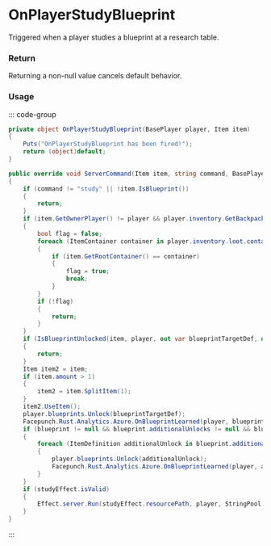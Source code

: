 # OnPlayerStudyBlueprint
<Badge type="info" text="Player"/>[<Badge type="danger" text="Carbon Compatible"/>](https://github.com/CarbonCommunity/Carbon)[<Badge type="warning" text="Oxide Compatible"/>](https://github.com/OxideMod/Oxide.Rust)
Triggered when a player studies a blueprint at a research table.

### Return
Returning a non-null value cancels default behavior.

### Usage
::: code-group
```csharp [Example]
private object OnPlayerStudyBlueprint(BasePlayer player, Item item)
{
	Puts("OnPlayerStudyBlueprint has been fired!");
	return (object)default;
}
```
```csharp [Source — Assembly-CSharp @ ItemModStudyBlueprint]
public override void ServerCommand(Item item, string command, BasePlayer player)
{
	if (command != "study" || !item.IsBlueprint())
	{
		return;
	}
	if (item.GetOwnerPlayer() != player && player.inventory.GetBackpackWithInventory()?.contents != item.parent)
	{
		bool flag = false;
		foreach (ItemContainer container in player.inventory.loot.containers)
		{
			if (item.GetRootContainer() == container)
			{
				flag = true;
				break;
			}
		}
		if (!flag)
		{
			return;
		}
	}
	if (IsBlueprintUnlocked(item, player, out var blueprintTargetDef, out var blueprint))
	{
		return;
	}
	Item item2 = item;
	if (item.amount > 1)
	{
		item2 = item.SplitItem(1);
	}
	item2.UseItem();
	player.blueprints.Unlock(blueprintTargetDef);
	Facepunch.Rust.Analytics.Azure.OnBlueprintLearned(player, blueprintTargetDef, "blueprint", ResearchTable.ScrapForResearch(blueprintTargetDef), player);
	if (blueprint != null && blueprint.additionalUnlocks != null && blueprint.additionalUnlocks.Count > 0)
	{
		foreach (ItemDefinition additionalUnlock in blueprint.additionalUnlocks)
		{
			player.blueprints.Unlock(additionalUnlock);
			Facepunch.Rust.Analytics.Azure.OnBlueprintLearned(player, additionalUnlock, "blueprint", 0, player);
		}
	}
	if (studyEffect.isValid)
	{
		Effect.server.Run(studyEffect.resourcePath, player, StringPool.Get("head"), UnityEngine.Vector3.zero, UnityEngine.Vector3.zero);
	}
}

```
:::
